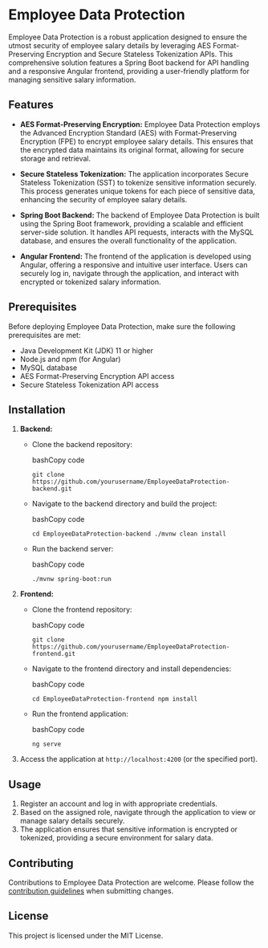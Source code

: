# Employee Data Protection

Employee Data Protection is a robust application designed to ensure the utmost security of employee salary details by leveraging AES Format-Preserving Encryption and Secure Stateless Tokenization APIs. This comprehensive solution features a Spring Boot backend for API handling and a responsive Angular frontend, providing a user-friendly platform for managing sensitive salary information.

## Features

-   **AES Format-Preserving Encryption:** Employee Data Protection employs the Advanced Encryption Standard (AES) with Format-Preserving Encryption (FPE) to encrypt employee salary details. This ensures that the encrypted data maintains its original format, allowing for secure storage and retrieval.
    
-   **Secure Stateless Tokenization:** The application incorporates Secure Stateless Tokenization (SST) to tokenize sensitive information securely. This process generates unique tokens for each piece of sensitive data, enhancing the security of employee salary details.
    
-   **Spring Boot Backend:** The backend of Employee Data Protection is built using the Spring Boot framework, providing a scalable and efficient server-side solution. It handles API requests, interacts with the MySQL database, and ensures the overall functionality of the application.
    
-   **Angular Frontend:** The frontend of the application is developed using Angular, offering a responsive and intuitive user interface. Users can securely log in, navigate through the application, and interact with encrypted or tokenized salary information.

## Prerequisites

Before deploying Employee Data Protection, make sure the following prerequisites are met:

-   Java Development Kit (JDK) 11 or higher
-   Node.js and npm (for Angular)
-   MySQL database
-   AES Format-Preserving Encryption API access
-   Secure Stateless Tokenization API access

## Installation

1.  **Backend:**
    
    -   Clone the backend repository:
        
        bashCopy code
        
        `git clone https://github.com/yourusername/EmployeeDataProtection-backend.git` 
        
    -   Navigate to the backend directory and build the project:
        
        bashCopy code
        
        `cd EmployeeDataProtection-backend
        ./mvnw clean install` 
        
    -   Run the backend server:
        
        bashCopy code
        
        `./mvnw spring-boot:run` 
        
2.  **Frontend:**
    
    -   Clone the frontend repository:
        
        bashCopy code
        
        `git clone https://github.com/yourusername/EmployeeDataProtection-frontend.git` 
        
    -   Navigate to the frontend directory and install dependencies:
        
        bashCopy code
        
        `cd EmployeeDataProtection-frontend
        npm install` 
        
    -   Run the frontend application:
        
        bashCopy code
        
        `ng serve` 
        
3.  Access the application at `http://localhost:4200` (or the specified port).
    

## Usage

1.  Register an account and log in with appropriate credentials.
2.  Based on the assigned role, navigate through the application to view or manage salary details securely.
3.  The application ensures that sensitive information is encrypted or tokenized, providing a secure environment for salary data.

## Contributing

Contributions to Employee Data Protection are welcome. Please follow the [contribution guidelines](https://chat.openai.com/c/CONTRIBUTING.md) when submitting changes.

## License

This project is licensed under the MIT License.

